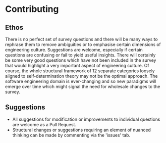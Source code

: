 # Contributing

## Ethos
There is no perfect set of survey questions and there will be many ways to rephrase them to remove ambiguities or to emphasise certain dimensions of engineering culture. Suggestions are welcome, especially if certain questions are confusing or fail to yield useful insights. There will certainly be some very good questions which have not been included in the survey that would highlight a very important aspect of engineering culture. Of course, the whole structural framework of 12 separate categories loosely aligned to self-determination theory may not be the optimal approach. The software engineering domain is ever-changing and so new paradigms will emerge over time which might signal the need for wholesale changes to the survey.

## Suggestions 
* All suggestions for modification or improvements to individual questions are welcome as a Pull Request.
* Structural changes or suggestions requiring an element of nuanced thinking can be made by commenting via the 'issues' tab.

